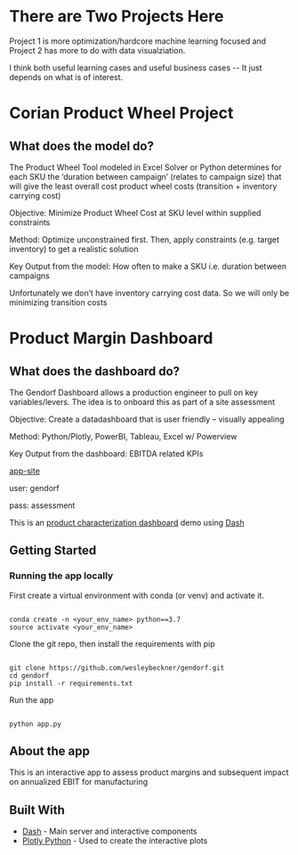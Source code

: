 <a id='top'></a>

# There are Two Projects Here

Project 1 is more optimization/hardcore machine learning focused and Project 2 has more to do with data visualziation.

I think both useful learning cases and useful business cases -- It just depends on what is of interest.

# Corian Product Wheel Project 

## What does the model do?

The Product Wheel Tool modeled in Excel Solver or Python determines for each SKU the ‘duration between campaign’ (relates to campaign size) that will give the least overall cost product wheel costs (transition + inventory carrying cost)

Objective:  Minimize Product Wheel Cost at SKU level within supplied constraints

Method: Optimize unconstrained first. Then, apply constraints (e.g. target inventory) to get a realistic solution

Key Output from the model:  How often to make a SKU i.e. duration between campaigns

Unfortunately we don’t have inventory carrying cost data. So we will only be minimizing transition costs

    
# Product Margin Dashboard

## What does the dashboard do?

The Gendorf Dashboard allows a production engineer to pull on key variables/levers. The idea is to onboard this as part of a site assessment

Objective:  Create a datadashboard that is user friendly – visually appealing

Method: Python/Plotly, PowerBI, Tableau, Excel w/  Powerview

Key Output from the dashboard:  EBITDA related KPIs 

 
[app-site](http://www.gendorf-dev.herokuapp.com/)

user: gendorf

pass: assessment

This is an [product characterization dashboard](https://gendorf.herokuapp.com) demo using [Dash](https://plot.ly/products/dash/) 

## Getting Started

### Running the app locally

First create a virtual environment with conda (or venv) and activate it.

```

conda create -n <your_env_name> python==3.7
source activate <your_env_name>

```

Clone the git repo, then install the requirements with pip

```

git clone https://github.com/wesleybeckner/gendorf.git
cd gendorf
pip install -r requirements.txt

```

Run the app

```

python app.py

```

## About the app

This is an interactive app to assess product margins and subsequent impact on annualized EBIT for manufacturing


## Built With

- [Dash](https://dash.plot.ly/) - Main server and interactive components
- [Plotly Python](https://plot.ly/python/) - Used to create the interactive plots
  
